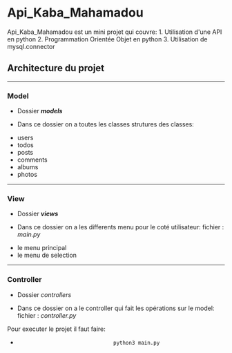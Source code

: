# Api_Kaba_Mahamadou
Api_Kaba_Mahamadou est un mini projet qui couvre:
    1. Utilisation d'une API en python
    2. Programmation Orientée Objet en python
    3. Utilisation de mysql.connector

## Architecture du projet
___
### Model
* Dossier __*models*__
-  Dans ce dossier on a toutes les classes strutures des classes:
  * users
  * todos
  * posts
  * comments
  * albums
  * photos


___
### View
* Dossier __*views*__
-  Dans ce dossier on a les differents menu pour le coté utilisateur:
  fichier : *main.py*
  * le menu principal
  * le menu de selection

___
### Controller
* Dossier *controllers*
-  Dans ce dossier on a le controller qui fait les opérations sur le model:
  fichier : *controller.py*


Pour executer le projet il faut faire:
-                                    python3 main.py
